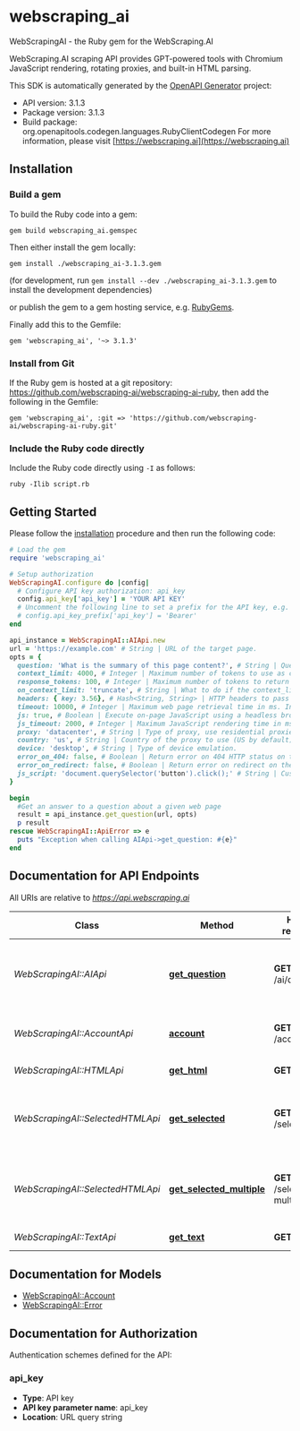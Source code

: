# webscraping_ai

WebScrapingAI - the Ruby gem for the WebScraping.AI

WebScraping.AI scraping API provides GPT-powered tools with Chromium JavaScript rendering, rotating proxies, and built-in HTML parsing.

This SDK is automatically generated by the [OpenAPI Generator](https://openapi-generator.tech) project:

- API version: 3.1.3
- Package version: 3.1.3
- Build package: org.openapitools.codegen.languages.RubyClientCodegen
For more information, please visit [https://webscraping.ai](https://webscraping.ai)

## Installation

### Build a gem

To build the Ruby code into a gem:

```shell
gem build webscraping_ai.gemspec
```

Then either install the gem locally:

```shell
gem install ./webscraping_ai-3.1.3.gem
```

(for development, run `gem install --dev ./webscraping_ai-3.1.3.gem` to install the development dependencies)

or publish the gem to a gem hosting service, e.g. [RubyGems](https://rubygems.org/).

Finally add this to the Gemfile:

    gem 'webscraping_ai', '~> 3.1.3'

### Install from Git

If the Ruby gem is hosted at a git repository: https://github.com/webscraping-ai/webscraping-ai-ruby, then add the following in the Gemfile:

    gem 'webscraping_ai', :git => 'https://github.com/webscraping-ai/webscraping-ai-ruby.git'

### Include the Ruby code directly

Include the Ruby code directly using `-I` as follows:

```shell
ruby -Ilib script.rb
```

## Getting Started

Please follow the [installation](#installation) procedure and then run the following code:

```ruby
# Load the gem
require 'webscraping_ai'

# Setup authorization
WebScrapingAI.configure do |config|
  # Configure API key authorization: api_key
  config.api_key['api_key'] = 'YOUR API KEY'
  # Uncomment the following line to set a prefix for the API key, e.g. 'Bearer' (defaults to nil)
  # config.api_key_prefix['api_key'] = 'Bearer'
end

api_instance = WebScrapingAI::AIApi.new
url = 'https://example.com' # String | URL of the target page.
opts = {
  question: 'What is the summary of this page content?', # String | Question or instructions to ask the LLM model about the target page.
  context_limit: 4000, # Integer | Maximum number of tokens to use as context for the LLM model (4000 by default).
  response_tokens: 100, # Integer | Maximum number of tokens to return in the LLM model response. The total context size (context_limit) includes the question, the target page content and the response, so this parameter reserves tokens for the response (see also on_context_limit).
  on_context_limit: 'truncate', # String | What to do if the context_limit parameter is exceeded (truncate by default). The context is exceeded when the target page content is too long.
  headers: { key: 3.56}, # Hash<String, String> | HTTP headers to pass to the target page. Can be specified either via a nested query parameter (...&headers[One]=value1&headers=[Another]=value2) or as a JSON encoded object (...&headers={\"One\": \"value1\", \"Another\": \"value2\"}).
  timeout: 10000, # Integer | Maximum web page retrieval time in ms. Increase it in case of timeout errors (10000 by default, maximum is 30000).
  js: true, # Boolean | Execute on-page JavaScript using a headless browser (true by default).
  js_timeout: 2000, # Integer | Maximum JavaScript rendering time in ms. Increase it in case if you see a loading indicator instead of data on the target page.
  proxy: 'datacenter', # String | Type of proxy, use residential proxies if your site restricts traffic from datacenters (datacenter by default). Note that residential proxy requests are more expensive than datacenter, see the pricing page for details.
  country: 'us', # String | Country of the proxy to use (US by default). Only available on Startup and Custom plans.
  device: 'desktop', # String | Type of device emulation.
  error_on_404: false, # Boolean | Return error on 404 HTTP status on the target page (false by default).
  error_on_redirect: false, # Boolean | Return error on redirect on the target page (false by default).
  js_script: 'document.querySelector('button').click();' # String | Custom JavaScript code to execute on the target page.
}

begin
  #Get an answer to a question about a given web page
  result = api_instance.get_question(url, opts)
  p result
rescue WebScrapingAI::ApiError => e
  puts "Exception when calling AIApi->get_question: #{e}"
end

```

## Documentation for API Endpoints

All URIs are relative to *https://api.webscraping.ai*

Class | Method | HTTP request | Description
------------ | ------------- | ------------- | -------------
*WebScrapingAI::AIApi* | [**get_question**](docs/AIApi.md#get_question) | **GET** /ai/question | Get an answer to a question about a given web page
*WebScrapingAI::AccountApi* | [**account**](docs/AccountApi.md#account) | **GET** /account | Information about your account calls quota
*WebScrapingAI::HTMLApi* | [**get_html**](docs/HTMLApi.md#get_html) | **GET** /html | Page HTML by URL
*WebScrapingAI::SelectedHTMLApi* | [**get_selected**](docs/SelectedHTMLApi.md#get_selected) | **GET** /selected | HTML of a selected page area by URL and CSS selector
*WebScrapingAI::SelectedHTMLApi* | [**get_selected_multiple**](docs/SelectedHTMLApi.md#get_selected_multiple) | **GET** /selected-multiple | HTML of multiple page areas by URL and CSS selectors
*WebScrapingAI::TextApi* | [**get_text**](docs/TextApi.md#get_text) | **GET** /text | Page text by URL


## Documentation for Models

 - [WebScrapingAI::Account](docs/Account.md)
 - [WebScrapingAI::Error](docs/Error.md)


## Documentation for Authorization


Authentication schemes defined for the API:
### api_key


- **Type**: API key
- **API key parameter name**: api_key
- **Location**: URL query string

